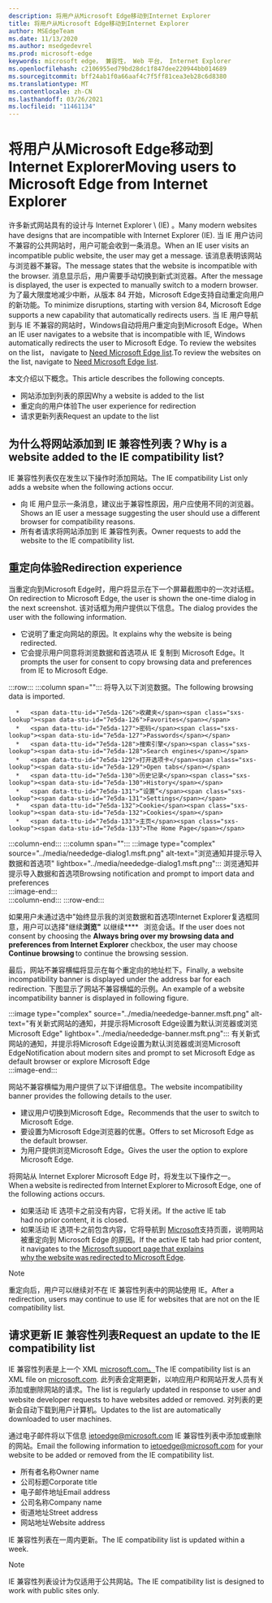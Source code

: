 ```yaml
---
description: 将用户从Microsoft Edge移动到Internet Explorer
title: 将用户从Microsoft Edge移动到Internet Explorer
author: MSEdgeTeam
ms.date: 11/13/2020
ms.author: msedgedevrel
ms.prod: microsoft-edge
keywords: microsoft edge， 兼容性， Web 平台， Internet Explorer
ms.openlocfilehash: c2106955ed79bd28dc1f847dee220944bb014689
ms.sourcegitcommit: bff24ab1f0a66aaf4c7f5ff81cea3eb28c6d8380
ms.translationtype: MT
ms.contentlocale: zh-CN
ms.lasthandoff: 03/26/2021
ms.locfileid: "11461134"
---
```

# <a name="moving-users-to-microsoft-edge-from-internet-explorer"></a><span data-ttu-id="7e5da-104">将用户从Microsoft Edge移动到Internet Explorer</span><span class="sxs-lookup"><span data-stu-id="7e5da-104">Moving users to Microsoft Edge from Internet Explorer</span></span>  

<span data-ttu-id="7e5da-105">许多新式网站具有的设计与 Internet Explorer \ (IE\) 。</span><span class="sxs-lookup"><span data-stu-id="7e5da-105">Many modern websites have designs that are incompatible with Internet Explorer \(IE\).</span></span>  <span data-ttu-id="7e5da-106">当 IE 用户访问不兼容的公共网站时，用户可能会收到一条消息。</span><span class="sxs-lookup"><span data-stu-id="7e5da-106">When an IE user visits an incompatible public website, the user may get a message.</span></span>  <span data-ttu-id="7e5da-107">该消息表明该网站与浏览器不兼容。</span><span class="sxs-lookup"><span data-stu-id="7e5da-107">The message states that the website is incompatible with the browser.</span></span>  <span data-ttu-id="7e5da-108">消息显示后，用户需要手动切换到新式浏览器。</span><span class="sxs-lookup"><span data-stu-id="7e5da-108">After the message is displayed, the user is expected to manually switch to a modern browser.</span></span>  <span data-ttu-id="7e5da-109">为了最大限度地减少中断，从版本 84 开始，Microsoft Edge支持自动重定向用户的新功能。</span><span class="sxs-lookup"><span data-stu-id="7e5da-109">To minimize disruptions, starting with version 84, Microsoft Edge supports a new capability that automatically redirects users.</span></span>  <span data-ttu-id="7e5da-110">当 IE 用户导航到与 IE 不兼容的网站时，Windows自动将用户重定向到Microsoft Edge。</span><span class="sxs-lookup"><span data-stu-id="7e5da-110">When an IE user navigates to a website that is incompatible with IE, Windows automatically redirects the user to Microsoft Edge.</span></span>  <span data-ttu-id="7e5da-111">To review the websites on the list， navigate to [Need Microsoft Edge list][MicrosoftEdgeNeededgeV1].</span><span class="sxs-lookup"><span data-stu-id="7e5da-111">To review the websites on the list, navigate to [Need Microsoft Edge list][MicrosoftEdgeNeededgeV1].</span></span>

<span data-ttu-id="7e5da-112">本文介绍以下概念。</span><span class="sxs-lookup"><span data-stu-id="7e5da-112">This article describes the following concepts.</span></span>  

*   <span data-ttu-id="7e5da-113">网站添加到列表的原因</span><span class="sxs-lookup"><span data-stu-id="7e5da-113">Why a website is added to the list</span></span>  
*   <span data-ttu-id="7e5da-114">重定向的用户体验</span><span class="sxs-lookup"><span data-stu-id="7e5da-114">The user experience for redirection</span></span>  
*   <span data-ttu-id="7e5da-115">请求更新列表</span><span class="sxs-lookup"><span data-stu-id="7e5da-115">Request an update to the list</span></span>  
    
## <a name="why-is-a-website-added-to-the-ie-compatibility-list"></a><span data-ttu-id="7e5da-116">为什么将网站添加到 IE 兼容性列表？</span><span class="sxs-lookup"><span data-stu-id="7e5da-116">Why is a website added to the IE compatibility list?</span></span>  

<span data-ttu-id="7e5da-117">IE 兼容性列表仅在发生以下操作时添加网站。</span><span class="sxs-lookup"><span data-stu-id="7e5da-117">The IE compatibility List only adds a website when the following actions occur.</span></span>  

*   <span data-ttu-id="7e5da-118">向 IE 用户显示一条消息，建议出于兼容性原因，用户应使用不同的浏览器。</span><span class="sxs-lookup"><span data-stu-id="7e5da-118">Shows an IE user a message suggesting the user should use a different browser for compatibility reasons.</span></span>  
*   <span data-ttu-id="7e5da-119">所有者请求将网站添加到 IE 兼容性列表。</span><span class="sxs-lookup"><span data-stu-id="7e5da-119">Owner requests to add the website to the IE compatibility list.</span></span>  

## <a name="redirection-experience"></a><span data-ttu-id="7e5da-120">重定向体验</span><span class="sxs-lookup"><span data-stu-id="7e5da-120">Redirection experience</span></span>

<span data-ttu-id="7e5da-121">当重定向到Microsoft Edge时，用户将显示在下一个屏幕截图中的一次对话框。</span><span class="sxs-lookup"><span data-stu-id="7e5da-121">On redirection to Microsoft Edge, the user is shown the one-time dialog in the next screenshot.</span></span>  <span data-ttu-id="7e5da-122">该对话框为用户提供以下信息。</span><span class="sxs-lookup"><span data-stu-id="7e5da-122">The dialog provides the user with the following information.</span></span>  

*   <span data-ttu-id="7e5da-123">它说明了重定向网站的原因。</span><span class="sxs-lookup"><span data-stu-id="7e5da-123">It explains why the website is being redirected.</span></span>  
*   <span data-ttu-id="7e5da-124">它会提示用户同意将浏览数据和首选项从 IE 复制到 Microsoft Edge。</span><span class="sxs-lookup"><span data-stu-id="7e5da-124">It prompts the user for consent to copy browsing data and preferences from IE to Microsoft Edge.</span></span>  

:::row:::
   :::column span="":::
      <span data-ttu-id="7e5da-125">将导入以下浏览数据。</span><span class="sxs-lookup"><span data-stu-id="7e5da-125">The following browsing data is imported.</span></span>  
      
      *   <span data-ttu-id="7e5da-126">收藏夹</span><span class="sxs-lookup"><span data-stu-id="7e5da-126">Favorites</span></span>  
      *   <span data-ttu-id="7e5da-127">密码</span><span class="sxs-lookup"><span data-stu-id="7e5da-127">Passwords</span></span>  
      *   <span data-ttu-id="7e5da-128">搜索引擎</span><span class="sxs-lookup"><span data-stu-id="7e5da-128">Search engines</span></span>  
      *   <span data-ttu-id="7e5da-129">打开选项卡</span><span class="sxs-lookup"><span data-stu-id="7e5da-129">Open tabs</span></span>  
      *   <span data-ttu-id="7e5da-130">历史记录</span><span class="sxs-lookup"><span data-stu-id="7e5da-130">History</span></span>  
      *   <span data-ttu-id="7e5da-131">“设置”</span><span class="sxs-lookup"><span data-stu-id="7e5da-131">Settings</span></span>  
      *   <span data-ttu-id="7e5da-132">Cookie</span><span class="sxs-lookup"><span data-stu-id="7e5da-132">Cookies</span></span>  
      *   <span data-ttu-id="7e5da-133">主页</span><span class="sxs-lookup"><span data-stu-id="7e5da-133">The Home Page</span></span>  
   :::column-end:::
   :::column span="":::
      :::image type="complex" source="../media/neededge-dialog1.msft.png" alt-text="浏览通知并提示导入数据和首选项" lightbox="../media/neededge-dialog1.msft.png":::
         <span data-ttu-id="7e5da-135">浏览通知并提示导入数据和首选项</span><span class="sxs-lookup"><span data-stu-id="7e5da-135">Browsing notification and prompt to import data and preferences</span></span>  
      :::image-end:::  
   :::column-end:::
:::row-end:::

<span data-ttu-id="7e5da-136">如果用户未通过选中"始终显示我的浏览数据和首选项Internet Explorer复选框同意，用户可以选择"继续**浏览"** 以继续\*\*\*\*   浏览会话。</span><span class="sxs-lookup"><span data-stu-id="7e5da-136">If the user does not consent by choosing the **Always bring over my browsing data and preferences from Internet Explorer** checkbox, the user may choose **Continue browsing** to continue the browsing session.</span></span>  

<span data-ttu-id="7e5da-137">最后，网站不兼容横幅将显示在每个重定向的地址栏下。</span><span class="sxs-lookup"><span data-stu-id="7e5da-137">Finally, a website incompatibility banner is displayed under the address bar for each redirection.</span></span>  <span data-ttu-id="7e5da-138">下图显示了网站不兼容横幅的示例。</span><span class="sxs-lookup"><span data-stu-id="7e5da-138">An example of a website incompatibility banner is displayed in following figure.</span></span>

:::image type="complex" source="../media/neededge-banner.msft.png" alt-text="有关新式网站的通知，并提示将Microsoft Edge设置为默认浏览器或浏览Microsoft Edge" lightbox="../media/neededge-banner.msft.png":::
   <span data-ttu-id="7e5da-140">有关新式网站的通知，并提示将Microsoft Edge设置为默认浏览器或浏览Microsoft Edge</span><span class="sxs-lookup"><span data-stu-id="7e5da-140">Notification about modern sites and prompt to set Microsoft Edge as default browser or explore Microsoft Edge</span></span>  
:::image-end:::

<span data-ttu-id="7e5da-141">网站不兼容横幅为用户提供了以下详细信息。</span><span class="sxs-lookup"><span data-stu-id="7e5da-141">The website incompatibility banner provides the following details to the user.</span></span>  

*   <span data-ttu-id="7e5da-142">建议用户切换到Microsoft Edge。</span><span class="sxs-lookup"><span data-stu-id="7e5da-142">Recommends that the user to switch to Microsoft Edge.</span></span>  
*   <span data-ttu-id="7e5da-143">要设置为Microsoft Edge浏览器的优惠。</span><span class="sxs-lookup"><span data-stu-id="7e5da-143">Offers to set Microsoft Edge as the default browser.</span></span>  
*   <span data-ttu-id="7e5da-144">为用户提供浏览Microsoft Edge。</span><span class="sxs-lookup"><span data-stu-id="7e5da-144">Gives the user the option to explore Microsoft Edge.</span></span>    
    
<span data-ttu-id="7e5da-145">将网站从 Internet Explorer Microsoft Edge 时，将发生以下操作之一。</span><span class="sxs-lookup"><span data-stu-id="7e5da-145">When a website is redirected from Internet Explorer to Microsoft Edge, one of the following actions occurs.</span></span>

*   <span data-ttu-id="7e5da-146">如果活动 IE 选项卡之前没有内容，它将关闭。</span><span class="sxs-lookup"><span data-stu-id="7e5da-146">If the active IE tab had no prior content, it is closed.</span></span>  
*   <span data-ttu-id="7e5da-147">如果活动 IE 选项卡之前包含内容，它将导航到 [Microsoft][MicrosoftSupportOfficeTheWebsiteYouWereTryingToReachDoesntWorkWithInternetExplorer]支持页面，说明网站被重定向到 Microsoft Edge 的原因。</span><span class="sxs-lookup"><span data-stu-id="7e5da-147">If the active IE tab had prior content, it navigates to the [Microsoft support page that explains why the website was redirected to Microsoft Edge][MicrosoftSupportOfficeTheWebsiteYouWereTryingToReachDoesntWorkWithInternetExplorer].</span></span>  

> [!NOTE]
> <span data-ttu-id="7e5da-148">重定向后，用户可以继续对不在 IE 兼容性列表中的网站使用 IE。</span><span class="sxs-lookup"><span data-stu-id="7e5da-148">After a redirection, users may continue to use IE for websites that are not on the IE compatibility list.</span></span>  

## <a name="request-an-update-to-the-ie-compatibility-list"></a><span data-ttu-id="7e5da-149">请求更新 IE 兼容性列表</span><span class="sxs-lookup"><span data-stu-id="7e5da-149">Request an update to the IE compatibility list</span></span>  

<span data-ttu-id="7e5da-150">IE 兼容性列表是上一个 XML [microsoft.com。][MicrosoftOfficialHome]</span><span class="sxs-lookup"><span data-stu-id="7e5da-150">The IE compatibility list is an XML file on [microsoft.com][MicrosoftOfficialHome].</span></span>  <span data-ttu-id="7e5da-151">此列表会定期更新，以响应用户和网站开发人员有关添加或删除网站的请求。</span><span class="sxs-lookup"><span data-stu-id="7e5da-151">The list is regularly updated in response to user and website developer requests to have websites added or removed.</span></span>  <span data-ttu-id="7e5da-152">对列表的更新会自动下载到用户计算机。</span><span class="sxs-lookup"><span data-stu-id="7e5da-152">Updates to the list are automatically downloaded to user machines.</span></span>  

<span data-ttu-id="7e5da-153">通过电子邮件将以下信息 [ietoedge@microsoft.com][MailtoMicrosoftIetoedge] IE 兼容性列表中添加或删除的网站。</span><span class="sxs-lookup"><span data-stu-id="7e5da-153">Email the following information to [ietoedge@microsoft.com][MailtoMicrosoftIetoedge] for your website to be added or removed from the IE compatibility list.</span></span>    

*   <span data-ttu-id="7e5da-154">所有者名称</span><span class="sxs-lookup"><span data-stu-id="7e5da-154">Owner name</span></span>  
*   <span data-ttu-id="7e5da-155">公司标题</span><span class="sxs-lookup"><span data-stu-id="7e5da-155">Corporate title</span></span>  
*   <span data-ttu-id="7e5da-156">电子邮件地址</span><span class="sxs-lookup"><span data-stu-id="7e5da-156">Email address</span></span>  
*   <span data-ttu-id="7e5da-157">公司名称</span><span class="sxs-lookup"><span data-stu-id="7e5da-157">Company name</span></span>  
*   <span data-ttu-id="7e5da-158">街道地址</span><span class="sxs-lookup"><span data-stu-id="7e5da-158">Street address</span></span>  
*   <span data-ttu-id="7e5da-159">网站地址</span><span class="sxs-lookup"><span data-stu-id="7e5da-159">Website address</span></span>  
    
<span data-ttu-id="7e5da-160">IE 兼容性列表在一周内更新。</span><span class="sxs-lookup"><span data-stu-id="7e5da-160">The IE compatibility list is updated within a week.</span></span>

> [!NOTE]
> <span data-ttu-id="7e5da-161">IE 兼容性列表设计为仅适用于公共网站。</span><span class="sxs-lookup"><span data-stu-id="7e5da-161">The IE compatibility list is designed to work with public sites only.</span></span>  

<!-- links -->  

[MailtoMicrosoftIetoedge]: mailto:ietoedge@microsoft.com "向用户发送电子邮件 ietoedge@microsoft.com"  

[MicrosoftOfficialHome]: https://www.microsoft.com "Microsoft 官方主页"  

[MicrosoftEdgeNeededgeV1]:  https://edge.microsoft.com/neededge/v1 "需要Microsoft Edge v1 xml 文件|Microsoft Edge"  

[MicrosoftSupportOfficeTheWebsiteYouWereTryingToReachDoesntWorkWithInternetExplorer]: https://support.microsoft.com/office/the-website-you-were-trying-to-reach-doesn-t-work-with-internet-explorer-8f5fc675-cd47-414c-9535-12821ddfc554 "尝试访问的网站无法与Internet Explorer |Microsoft Office支持"  
